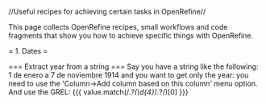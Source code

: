 //Useful recipes for achieving certain tasks in OpenRefine//


This page collects OpenRefine recipes, small workflows and code fragments that show you how to achieve specific things with OpenRefine.

= 1. Dates =

=== Extract year from a string ===
Say you have a string like the following: 1 de enero a 7 de noviembre 1914 and you want to get only the year: you need to use the 'Column->Add column based on this column' menu option.
And use the GREL:
{{{
value.match(/.*?(\d{4}).*?/)[0]
}}}

